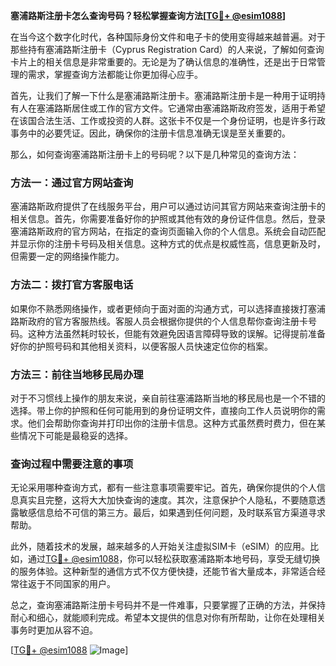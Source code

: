 **塞浦路斯注册卡怎么查询号码？轻松掌握查询方法[[TG💪+ @esim1088](https://t.me/s/esim1088)]**

在当今这个数字化时代，各种国际身份文件和电子卡的使用变得越来越普遍。对于那些持有塞浦路斯注册卡（Cyprus Registration Card）的人来说，了解如何查询卡片上的相关信息是非常重要的。无论是为了确认信息的准确性，还是出于日常管理的需求，掌握查询方法都能让你更加得心应手。

首先，让我们了解一下什么是塞浦路斯注册卡。塞浦路斯注册卡是一种用于证明持有人在塞浦路斯居住或工作的官方文件。它通常由塞浦路斯政府签发，适用于希望在该国合法生活、工作或投资的人群。这张卡不仅是一个身份证明，也是许多行政事务中的必要凭证。因此，确保你的注册卡信息准确无误是至关重要的。

那么，如何查询塞浦路斯注册卡上的号码呢？以下是几种常见的查询方法：

### 方法一：通过官方网站查询

塞浦路斯政府提供了在线服务平台，用户可以通过访问其官方网站来查询注册卡的相关信息。首先，你需要准备好你的护照或其他有效的身份证件信息。然后，登录塞浦路斯政府的官方网站，在指定的查询页面输入你的个人信息。系统会自动匹配并显示你的注册卡号码及相关信息。这种方式的优点是权威性高，信息更新及时，但需要一定的网络操作能力。

### 方法二：拨打官方客服电话

如果你不熟悉网络操作，或者更倾向于面对面的沟通方式，可以选择直接拨打塞浦路斯政府的官方客服热线。客服人员会根据你提供的个人信息帮你查询注册卡号码。这种方法虽然耗时较长，但能有效避免因语言障碍导致的误解。记得提前准备好你的护照号码和其他相关资料，以便客服人员快速定位你的档案。

### 方法三：前往当地移民局办理

对于不习惯线上操作的朋友来说，亲自前往塞浦路斯当地的移民局也是一个不错的选择。带上你的护照和任何可能用到的身份证明文件，直接向工作人员说明你的需求。他们会帮助你查询并打印出你的注册卡信息。这种方式虽然费时费力，但在某些情况下可能是最稳妥的选择。

### 查询过程中需要注意的事项

无论采用哪种查询方式，都有一些注意事项需要牢记。首先，确保你提供的个人信息真实且完整，这将大大加快查询的速度。其次，注意保护个人隐私，不要随意透露敏感信息给不可信的第三方。最后，如果遇到任何问题，及时联系官方渠道寻求帮助。

此外，随着技术的发展，越来越多的人开始关注虚拟SIM卡（eSIM）的应用。比如，通过[TG💪+ @esim1088](https://t.me/s/esim1088)，你可以轻松获取塞浦路斯本地号码，享受无缝切换的服务体验。这种新型的通信方式不仅方便快捷，还能节省大量成本，非常适合经常往返于不同国家的用户。

总之，查询塞浦路斯注册卡号码并不是一件难事，只要掌握了正确的方法，并保持耐心和细心，就能顺利完成。希望本文提供的信息对你有所帮助，让你在处理相关事务时更加从容不迫。

[[TG💪+ @esim1088](https://t.me/s/esim1088) ![Image](https://i.postimg.cc/4NQfJmqS/Snipaste-2025-05-13-00-14-12.png)]